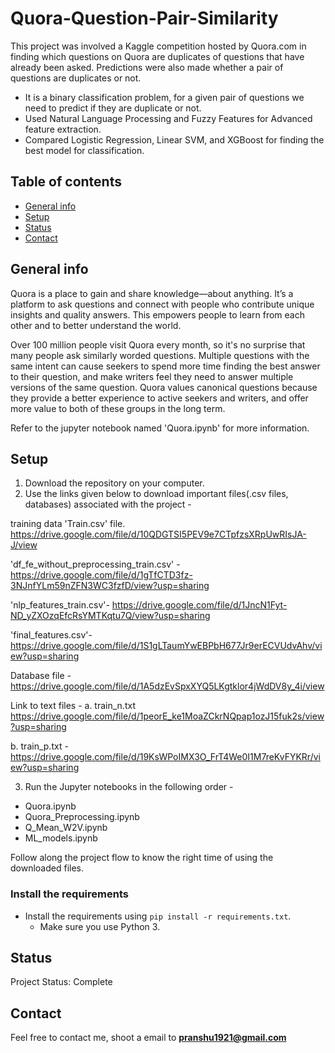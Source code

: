 # Quora-Question-Pair-Similarity
This project was involved a Kaggle competition hosted by Quora.com in finding which questions on Quora are duplicates of questions that have already been asked. Predictions were also made whether a pair of questions are duplicates or not.

- It is a binary classification problem, for a given pair of questions we need to predict if they are duplicate or not.
- Used Natural Language Processing and Fuzzy Features for Advanced feature extraction.
- Compared Logistic Regression, Linear SVM, and XGBoost for finding the best model for classification.



## Table of contents
* [General info](#general-info)
* [Setup](#setup)
* [Status](#status)
* [Contact](#contact)

## General info

Quora is a place to gain and share knowledge—about anything. It’s a platform to ask questions and connect with people who contribute unique insights and quality answers. This empowers people to learn from each other and to better understand the world.

Over 100 million people visit Quora every month, so it's no surprise that many people ask similarly worded questions. Multiple questions with the same intent can cause seekers to spend more time finding the best answer to their question, and make writers feel they need to answer multiple versions of the same question. Quora values canonical questions because they provide a better experience to active seekers and writers, and offer more value to both of these groups in the long term.

Refer to the jupyter notebook named 'Quora.ipynb' for more information.

## Setup

1. Download the repository on your computer.
2. Use the links given below to download important files(.csv files, databases) associated with the project -

training data 'Train.csv' file.
https://drive.google.com/file/d/10QDGTSI5PEV9e7CTpfzsXRpUwRIsJA-J/view

'df_fe_without_preprocessing_train.csv' -
https://drive.google.com/file/d/1gTfCTD3fz-3NJnfYLm59nZFN3WC3fzfD/view?usp=sharing

'nlp_features_train.csv'- 
https://drive.google.com/file/d/1JncN1Fyt-ND_yZXOzqEfcRsYMTKqtu7Q/view?usp=sharing

'final_features.csv'-
https://drive.google.com/file/d/1S1gLTaumYwEBPbH677Jr9erECVUdvAhv/view?usp=sharing

Database file -
https://drive.google.com/file/d/1A5dzEvSpxXYQ5LKgtklor4jWdDV8y_4i/view

Link to text files -
a. train_n.txt
https://drive.google.com/file/d/1peorE_ke1MoaZCkrNQpap1ozJ15fuk2s/view?usp=sharing

b. train_p.txt -
https://drive.google.com/file/d/19KsWPoIMX3O_FrT4We0I1M7reKvFYKRr/view?usp=sharing


3. Run the Jupyter notebooks in the following order -

- Quora.ipynb
- Quora_Preprocessing.ipynb
- Q_Mean_W2V.ipynb
- ML_models.ipynb

Follow along the project flow to know the right time of using the downloaded files.

### Install the requirements
 
* Install the requirements using `pip install -r requirements.txt`.
    * Make sure you use Python 3.
    

## Status
Project Status: Complete


## Contact
Feel free to contact me, shoot a email to **pranshu1921@gmail.com**
